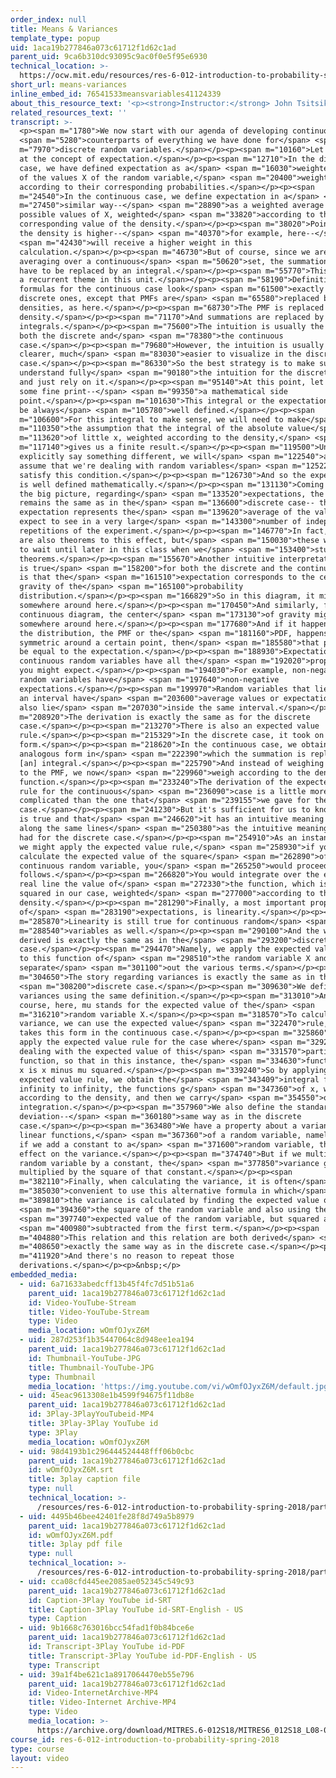 ```yaml
---
order_index: null
title: Means & Variances
template_type: popup
uid: 1aca19b277846a073c61712f1d62c1ad
parent_uid: 9ca6b310dc93095c9ac0f0e5f95e6930
technical_location: >-
  https://ocw.mit.edu/resources/res-6-012-introduction-to-probability-spring-2018/part-i-the-fundamentals/means-variances
short_url: means-variances
inline_embed_id: 76541533meansvariables41124339
about_this_resource_text: '<p><strong>Instructor:</strong> John Tsitsiklis</p>'
related_resources_text: ''
transcript: >-
  <p><span m="1780">We now start with our agenda of developing continuous</span>
  <span m="5280">counterparts of everything we have done for</span> <span
  m="7970">discrete random variables.</span></p><p><span m="10160">Let us look
  at the concept of expectation.</span></p><p><span m="12710">In the discrete
  case, we have defined expectation as a</span> <span m="16030">weighted average
  of the values X of the random variable,</span> <span m="20400">weighted
  according to their corresponding probabilities.</span></p><p><span
  m="24540">In the continuous case, we define expectation in a</span> <span
  m="27450">similar way--</span> <span m="28890">as a weighted average over the
  possible values of X, weighted</span> <span m="33820">according to the
  corresponding value of the density.</span></p><p><span m="38020">Points where
  the density is higher--</span> <span m="40370">for example, here--</span>
  <span m="42430">will receive a higher weight in this
  calculation.</span></p><p><span m="46730">But of course, since we are
  averaging over a continuous</span> <span m="50620">set, the summation will
  have to be replaced by an integral.</span></p><p><span m="55770">This will be
  a recurrent theme in this unit.</span></p><p><span m="58190">Definitions or
  formulas for the continuous case look</span> <span m="61500">exactly like the
  discrete ones, except that PMFs are</span> <span m="65580">replaced by
  densities, as here.</span></p><p><span m="68730">The PMF is replaced by a
  density.</span></p><p><span m="71170">And summations are replaced by
  integrals.</span></p><p><span m="75600">The intuition is usually the same in
  both the discrete and</span> <span m="78380">the continuous
  case.</span></p><p><span m="79680">However, the intuition is usually much
  clearer, much</span> <span m="83030">easier to visualize in the discrete
  case.</span></p><p><span m="86330">So the best strategy is to make sure to
  understand fully</span> <span m="90180">the intuition for the discrete case
  and just rely on it.</span></p><p><span m="95140">At this point, let me add
  some fine print--</span> <span m="99350">a mathematical side
  point.</span></p><p><span m="101630">This integral or the expectation will not
  be always</span> <span m="105780">well defined.</span></p><p><span
  m="106600">For this integral to make sense, we will need to make</span> <span
  m="110350">the assumption that the integral of the absolute value</span> <span
  m="113620">of little x, weighted according to the density,</span> <span
  m="117140">gives us a finite result.</span></p><p><span m="119500">Unless we
  explicitly say something different, we will</span> <span m="122540">always
  assume that we're dealing with random variables</span> <span m="125220">that
  satisfy this condition.</span></p><p><span m="126730">And so the expectation
  is well defined mathematically.</span></p><p><span m="131130">Coming back to
  the big picture, regarding</span> <span m="133520">expectations, the intuition
  remains the same as in the</span> <span m="136600">discrete case-- that the
  expectation represents the</span> <span m="139620">average of the values we
  expect to see in a very large</span> <span m="143300">number of independent
  repetitions of the experiment.</span></p><p><span m="146770">In fact, there
  are also theorems to this effect, but</span> <span m="150030">these will have
  to wait until later in this class when we</span> <span m="153400">study limit
  theorems.</span></p><p><span m="155670">Another intuitive interpretation that
  is true</span> <span m="158200">for both the discrete and the continuous case
  is that the</span> <span m="161510">expectation corresponds to the center of
  gravity of the</span> <span m="165100">probability
  distribution.</span></p><p><span m="166829">So in this diagram, it might be
  somewhere around here.</span></p><p><span m="170450">And similarly, for the
  continuous diagram, the center</span> <span m="173130">of gravity might be
  somewhere around here.</span></p><p><span m="177680">And if it happens that
  the distribution, the PMF or the</span> <span m="181160">PDF, happens to be
  symmetric around a certain point, then</span> <span m="185580">that point will
  be equal to the expectation.</span></p><p><span m="188930">Expectations of
  continuous random variables have all the</span> <span m="192020">properties
  you might expect.</span></p><p><span m="194030">For example, non-negative
  random variables have</span> <span m="197640">non-negative
  expectations.</span></p><p><span m="199970">Random variables that lie inside
  an interval have</span> <span m="203600">average values or expectations that
  also lie</span> <span m="207030">inside the same interval.</span></p><p><span
  m="208920">The derivation is exactly the same as for the discrete
  case.</span></p><p><span m="213270">There is also an expected value
  rule.</span></p><p><span m="215329">In the discrete case, it took on this
  form.</span></p><p><span m="218620">In the continuous case, we obtain an
  analogous form in</span> <span m="222390">which the summation is replaced by
  [an] integral.</span></p><p><span m="225790">And instead of weighing according
  to the PMF, we now</span> <span m="229960">weigh according to the density
  function.</span></p><p><span m="233240">The derivation of the expected value
  rule for the continuous</span> <span m="236090">case is a little more
  complicated than the one that</span> <span m="239155">we gave for the discrete
  case.</span></p><p><span m="241230">But it's sufficient for us to know that it
  is true and that</span> <span m="246620">it has an intuitive meaning that runs
  along the same lines</span> <span m="250380">as the intuitive meaning that we
  had for the discrete case.</span></p><p><span m="254910">As an instance of how
  we might apply the expected value rule,</span> <span m="258930">if you wish to
  calculate the expected value of the square</span> <span m="262890">of a
  continuous random variable, you</span> <span m="265250">would proceed as
  follows.</span></p><p><span m="266820">You would integrate over the entire
  real line the value of</span> <span m="272330">the function, which is X
  squared in our case, weighted</span> <span m="277000">according to the
  density.</span></p><p><span m="281290">Finally, a most important property
  of</span> <span m="283190">expectations, is linearity.</span></p><p><span
  m="285870">Linearity is still true for continuous random</span> <span
  m="288540">variables as well.</span></p><p><span m="290100">And the way it is
  derived is exactly the same as in the</span> <span m="293200">discrete
  case.</span></p><p><span m="294470">Namely, we apply the expected value rule
  to this function of</span> <span m="298510">the random variable X and
  separate</span> <span m="301100">out the various terms.</span></p><p><span
  m="304650">The story regarding variances is exactly the same as in the</span>
  <span m="308200">discrete case.</span></p><p><span m="309630">We define
  variances using the same definition.</span></p><p><span m="313010">And of
  course, here, mu stands for the expected value of the</span> <span
  m="316210">random variable X.</span></p><p><span m="318570">To calculate the
  variance, we can use the expected value</span> <span m="322470">rule, which
  takes this form in the continuous case.</span></p><p><span m="325860">And we
  apply the expected value rule for the case where</span> <span m="329230">we're
  dealing with the expected value of this</span> <span m="331570">particular
  function, so that in this instance, the</span> <span m="334630">functions g of
  x is x minus mu squared.</span></p><p><span m="339240">So by applying the
  expected value rule, we obtain the</span> <span m="343409">integral from minus
  infinity to infinity, the functions g</span> <span m="347360">of x, weighted
  according to the density, and then we carry</span> <span m="354550">out the
  integration.</span></p><p><span m="357960">We also define the standard
  deviation--</span> <span m="360180">same way as in the discrete
  case.</span></p><p><span m="363480">We have a property about a variance of
  linear functions,</span> <span m="367360">of a random variable, namely, that
  if we add a constant to a</span> <span m="371600">random variable, this has no
  effect on the variance.</span></p><p><span m="374740">But if we multiply a
  random variable by a constant, the</span> <span m="377850">variance gets
  multiplied by the square of that constant.</span></p><p><span
  m="382110">Finally, when calculating the variance, it is often</span> <span
  m="385030">convenient to use this alternative formula in which</span> <span
  m="389810">the variance is calculated by finding the expected value of</span>
  <span m="394360">the square of the random variable and also using the</span>
  <span m="397740">expected value of the random variable, but squared and</span>
  <span m="400980">subtracted from the first term.</span></p><p><span
  m="404880">This relation and this relation are both derived</span> <span
  m="408650">exactly the same way as in the discrete case.</span></p><p><span
  m="411920">And there's no reason to repeat those
  derivations.</span></p><p>&nbsp;</p>
embedded_media:
  - uid: 6a71633abedcff13b45f4fc7d51b51a6
    parent_uid: 1aca19b277846a073c61712f1d62c1ad
    id: Video-YouTube-Stream
    title: Video-YouTube-Stream
    type: Video
    media_location: wOmfOJyxZ6M
  - uid: 287d253f1b35447064c8d948ee1ea194
    parent_uid: 1aca19b277846a073c61712f1d62c1ad
    id: Thumbnail-YouTube-JPG
    title: Thumbnail-YouTube-JPG
    type: Thumbnail
    media_location: 'https://img.youtube.com/vi/wOmfOJyxZ6M/default.jpg'
  - uid: 45eac9613308e1b4599f94675f11db8e
    parent_uid: 1aca19b277846a073c61712f1d62c1ad
    id: 3Play-3PlayYouTubeid-MP4
    title: 3Play-3Play YouTube id
    type: 3Play
    media_location: wOmfOJyxZ6M
  - uid: 98d4193b1c296444524448fff06b0cbc
    parent_uid: 1aca19b277846a073c61712f1d62c1ad
    id: wOmfOJyxZ6M.srt
    title: 3play caption file
    type: null
    technical_location: >-
      /resources/res-6-012-introduction-to-probability-spring-2018/part-i-the-fundamentals/means-variances/wOmfOJyxZ6M.srt
  - uid: 4495b46bee42401fe28f8d749a5b8979
    parent_uid: 1aca19b277846a073c61712f1d62c1ad
    id: wOmfOJyxZ6M.pdf
    title: 3play pdf file
    type: null
    technical_location: >-
      /resources/res-6-012-introduction-to-probability-spring-2018/part-i-the-fundamentals/means-variances/wOmfOJyxZ6M.pdf
  - uid: cca08cfd445ee2085ae052345c549c93
    parent_uid: 1aca19b277846a073c61712f1d62c1ad
    id: Caption-3Play YouTube id-SRT
    title: Caption-3Play YouTube id-SRT-English - US
    type: Caption
  - uid: 9b1668c763016bcc54fad1f0b84bce6e
    parent_uid: 1aca19b277846a073c61712f1d62c1ad
    id: Transcript-3Play YouTube id-PDF
    title: Transcript-3Play YouTube id-PDF-English - US
    type: Transcript
  - uid: 39a1f4be621c1a8917064470eb55e796
    parent_uid: 1aca19b277846a073c61712f1d62c1ad
    id: Video-InternetArchive-MP4
    title: Video-Internet Archive-MP4
    type: Video
    media_location: >-
      https://archive.org/download/MITRES.6-012S18/MITRES6_012S18_L08-04_300k.mp4
course_id: res-6-012-introduction-to-probability-spring-2018
type: course
layout: video
---
```

